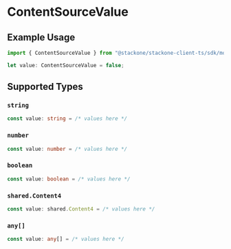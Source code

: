 # ContentSourceValue

## Example Usage

```typescript
import { ContentSourceValue } from "@stackone/stackone-client-ts/sdk/models/shared";

let value: ContentSourceValue = false;
```

## Supported Types

### `string`

```typescript
const value: string = /* values here */
```

### `number`

```typescript
const value: number = /* values here */
```

### `boolean`

```typescript
const value: boolean = /* values here */
```

### `shared.Content4`

```typescript
const value: shared.Content4 = /* values here */
```

### `any[]`

```typescript
const value: any[] = /* values here */
```

